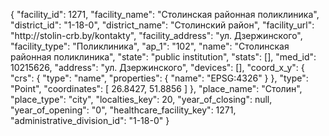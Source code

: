 {
    "facility_id": 1271,
    "facility_name": "Столинская районная поликлиника",
    "district_id": "1-18-0",
    "district_name": "Столинский район",
    "facility_url": "http:\/\/stolin-crb.by\/kontakty",
    "facility_address": "ул. Дзержинского",
    "facility_type": "Поликлиника",
    "ap_1": "102",
    "name": "Столинская районная поликлиника",
    "state": "public institution",
    "stats": [],
    "med_id": 10215626,
    "address": "ул. Дзержинского",
    "devices": [],
    "coord_x_y": {
        "crs": {
            "type": "name",
            "properties": {
                "name": "EPSG:4326"
            }
        },
        "type": "Point",
        "coordinates": [
            26.8427,
            51.8856
        ]
    },
    "place_name": "Столин",
    "place_type": "city",
    "localties_key": 20,
    "year_of_closing": null,
    "year_of_opening": "0",
    "healthcare_facility_key": 1271,
    "administrative_division_id": "1-18-0"
}